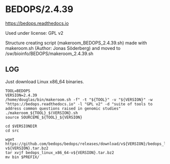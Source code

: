 BEDOPS/2.4.39
========================

<https://bedops.readthedocs.io>

Used under license:
GPL v2

Structure creating script (makeroom_BEDOPS_2.4.39.sh) made with makeroom.sh (Author: Jonas Söderberg) and moved to /sw/bioinfo/BEDOPS/makeroom_2.4.39.sh

LOG
---


Just download Linux x86_64 binaries.


    TOOL=BEDOPS
    VERSION=2.4.39
    /home/douglas/bin/makeroom.sh -f" -t "${TOOL}" -v "${VERSION}" -w "https://bedops.readthedocs.io" -l "GPL v2" -d "suite of tools to address common questions raised in genomic studies"
    ./makeroom_${TOOL}_$(VERSION}.sh
    source SOURCEME_${TOOL}_${VERSION}

    cd $VERSIONDIR
    cd src

    wget https://github.com/bedops/bedops/releases/download/v${VERSION}/bedops_linux_x86_64-v${VERSION}.tar.bz2
    tar xvjf bedops_linux_x86_64-v${VERSION}.tar.bz2
    mv bin $PREFIX/


